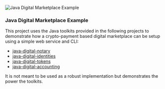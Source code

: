 ![Java Digital Marketplace Example](https://github.com/craterdog-crypto-payments/java-digital-marketplace-example/blob/master/docs/images/marketplace.png)

### Java Digital Marketplace Example
This project uses the Java toolkits provided in the following projects to demonstrate how a
crypto-payment based digital marketplace can be setup using a simple web service and CLI:
 * [java-digital-notary](https://github.com/craterdog-crypto-payments/java-digital-notary/wiki)
 * [java-digital-identities](https://github.com/craterdog-crypto-payments/java-digital-identities/wiki)
 * [java-digital-tokens](https://github.com/craterdog-crypto-payments/java-digital-tokens/wiki)
 * [java-digital-accounting](https://github.com/craterdog-crypto-payments/java-digital-accounting/wiki)

It is not meant to be used as a robust implementation but demonstrates the power the toolkits.
